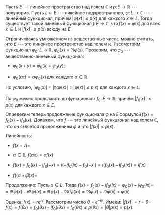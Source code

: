 Пусть $E$ --- линейное пространство над полем $\mathbb{C}$ и $p\colon E\to\mathbb{R}$ --- полунорма. 
Пусть  $L\subset E$ --- линейное подпространство, $\varphi\colon L\to \mathbb{C}$ --- линейный функционал, причём $\lvert \varphi(x) \rvert\leqslant p(x)$ для каждого $x\in L$. 
Тогда существует такой линейный функционал $f\colon E\to\mathbb{C}$, что $f(x)=\varphi(x)$ для всех $x\in L$ и $\lvert f(x) \rvert\leqslant p(x)$ всюду на $E$.

Ограничиваясь умножением на вещественные числа, можно считать, что $E$ --- это линейное пространство над полем $\mathbb{R}$. 
Рассмотрим функционал $\varphi_0 \colon L\to\mathbb{R}$, $\varphi_0(x)=\Re \varphi(x)$. Проверим, что $\varphi_0$ --- вещественно-линейный функционал:

-   $\varphi_0(x+y)=\varphi_0(x)+\varphi_0(y)$;

-   $\varphi_0(\alpha x)=\alpha\varphi_0(x)$ для каждого
    $\alpha\in\mathbb{R}$

По условию, $\lvert \varphi_0(x) \rvert=\lvert \Re \varphi(x) \rvert\leqslant \lvert \varphi(x) \rvert\leqslant p(x)$ для каждого $x\in L$.

По $\varphi_0$ можно продолжить до функционала $f_0\colon E\to\mathbb{R}$, причём $\lvert f_0(x) \rvert\leqslant p(x)$ для каждого $x\in E$.

Определим теперь продолжение функционала $\varphi$ на $E$ формулой $f(x)=f_0(x)-if_0(ix)$. Докажем, что $f$ --- это линейный функционал над полем $\mathbb{C}$, что он является продолжением $\varphi$ и что $\lvert f(x) \rvert\leqslant p(x)$.

Линейность:

-   $f(x+y)=$

-   $\alpha\in\mathbb{R}$, $f(\alpha x)=\alpha f(x)$

-   $f(ix)=f_0(ix)-if_0(-x)=i(-if_0(ix)-f_0(-x))=i(f_0(x)-if_0(ix))=if(x)$

-   $f((\alpha+i\beta)x)=$

Продолжение: Пусть $x\in L$. 
Тогда $f(x)=f_0(x)-if_0(ix)=\varphi_0(x)-i\varphi_0(ix)=$ $=\Re\varphi(x) -i\Re\varphi(ix)=\Re\varphi(x)-\Re(i\varphi(x))= \Re\varphi(x)+i\Im\varphi(x)= \varphi(x)$

Оценка: $f(x)=re^{i\gamma}$. 
Рассмотрим число $\theta = e^{-i\gamma}$.
Имеем: 
$\lvert f(x) \rvert=r=\theta\cdot f(x)=f(\theta x)=f_0(\theta x)-if_0(i\theta x)=f_0(\theta x)\leqslant p(\theta x) = \lvert \theta \rvert p(x)=p(x)$.